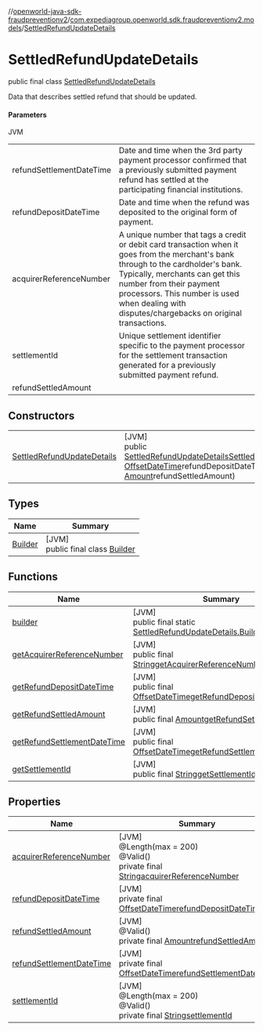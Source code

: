 //[openworld-java-sdk-fraudpreventionv2](../../../index.md)/[com.expediagroup.openworld.sdk.fraudpreventionv2.models](../index.md)/[SettledRefundUpdateDetails](index.md)

# SettledRefundUpdateDetails

public final class [SettledRefundUpdateDetails](index.md)

Data that describes settled refund that should be updated.

#### Parameters

JVM

| | |
|---|---|
| refundSettlementDateTime | Date and time when the 3rd party payment processor confirmed that a previously submitted payment refund has settled at the participating financial institutions. |
| refundDepositDateTime | Date and time when the refund was deposited to the original form of payment. |
| acquirerReferenceNumber | A unique number that tags a credit or debit card transaction when it goes from the merchant's bank through to the cardholder's bank. Typically, merchants can get this number from their payment processors. This number is used when dealing with disputes/chargebacks on original transactions. |
| settlementId | Unique settlement identifier specific to the payment processor for the settlement transaction generated for a previously submitted payment refund. |
| refundSettledAmount |

## Constructors

| | |
|---|---|
| [SettledRefundUpdateDetails](-settled-refund-update-details.md) | [JVM]<br>public [SettledRefundUpdateDetails](index.md)[SettledRefundUpdateDetails](-settled-refund-update-details.md)([OffsetDateTime](https://docs.oracle.com/javase/8/docs/api/java/time/OffsetDateTime.html)refundSettlementDateTime, [OffsetDateTime](https://docs.oracle.com/javase/8/docs/api/java/time/OffsetDateTime.html)refundDepositDateTime, [String](https://docs.oracle.com/javase/8/docs/api/java/lang/String.html)acquirerReferenceNumber, [String](https://docs.oracle.com/javase/8/docs/api/java/lang/String.html)settlementId, [Amount](../-amount/index.md)refundSettledAmount) |

## Types

| Name | Summary |
|---|---|
| [Builder](-builder/index.md) | [JVM]<br>public final class [Builder](-builder/index.md) |

## Functions

| Name | Summary |
|---|---|
| [builder](builder.md) | [JVM]<br>public final static [SettledRefundUpdateDetails.Builder](-builder/index.md)[builder](builder.md)() |
| [getAcquirerReferenceNumber](get-acquirer-reference-number.md) | [JVM]<br>public final [String](https://docs.oracle.com/javase/8/docs/api/java/lang/String.html)[getAcquirerReferenceNumber](get-acquirer-reference-number.md)() |
| [getRefundDepositDateTime](get-refund-deposit-date-time.md) | [JVM]<br>public final [OffsetDateTime](https://docs.oracle.com/javase/8/docs/api/java/time/OffsetDateTime.html)[getRefundDepositDateTime](get-refund-deposit-date-time.md)() |
| [getRefundSettledAmount](get-refund-settled-amount.md) | [JVM]<br>public final [Amount](../-amount/index.md)[getRefundSettledAmount](get-refund-settled-amount.md)() |
| [getRefundSettlementDateTime](get-refund-settlement-date-time.md) | [JVM]<br>public final [OffsetDateTime](https://docs.oracle.com/javase/8/docs/api/java/time/OffsetDateTime.html)[getRefundSettlementDateTime](get-refund-settlement-date-time.md)() |
| [getSettlementId](get-settlement-id.md) | [JVM]<br>public final [String](https://docs.oracle.com/javase/8/docs/api/java/lang/String.html)[getSettlementId](get-settlement-id.md)() |

## Properties

| Name | Summary |
|---|---|
| [acquirerReferenceNumber](index.md#817355829%2FProperties%2F-1883119931) | [JVM]<br>@Length(max = 200)<br>@Valid()<br>private final [String](https://docs.oracle.com/javase/8/docs/api/java/lang/String.html)[acquirerReferenceNumber](index.md#817355829%2FProperties%2F-1883119931) |
| [refundDepositDateTime](index.md#156951308%2FProperties%2F-1883119931) | [JVM]<br>private final [OffsetDateTime](https://docs.oracle.com/javase/8/docs/api/java/time/OffsetDateTime.html)[refundDepositDateTime](index.md#156951308%2FProperties%2F-1883119931) |
| [refundSettledAmount](index.md#-427704780%2FProperties%2F-1883119931) | [JVM]<br>@Valid()<br>private final [Amount](../-amount/index.md)[refundSettledAmount](index.md#-427704780%2FProperties%2F-1883119931) |
| [refundSettlementDateTime](index.md#-1135159855%2FProperties%2F-1883119931) | [JVM]<br>private final [OffsetDateTime](https://docs.oracle.com/javase/8/docs/api/java/time/OffsetDateTime.html)[refundSettlementDateTime](index.md#-1135159855%2FProperties%2F-1883119931) |
| [settlementId](index.md#1964105769%2FProperties%2F-1883119931) | [JVM]<br>@Length(max = 200)<br>@Valid()<br>private final [String](https://docs.oracle.com/javase/8/docs/api/java/lang/String.html)[settlementId](index.md#1964105769%2FProperties%2F-1883119931) |

